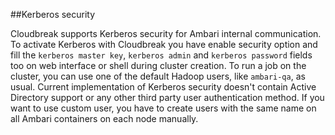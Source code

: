 ##Kerberos security

Cloudbreak supports Kerberos security for Ambari internal communication. To activate Kerberos with Cloudbreak you have enable security option and fill the `kerberos master key`, `kerberos admin` and `kerberos password` fields too on web interface or shell during cluster creation. To run a job on the cluster, you can use one of the default Hadoop users, like `ambari-qa`, as usual. Current implementation of Kerberos security doesn't contain Active Directory support or any other third party user authentication method. If you want to use custom user, you have to create users with the same name on all Ambari containers on each node manually.
